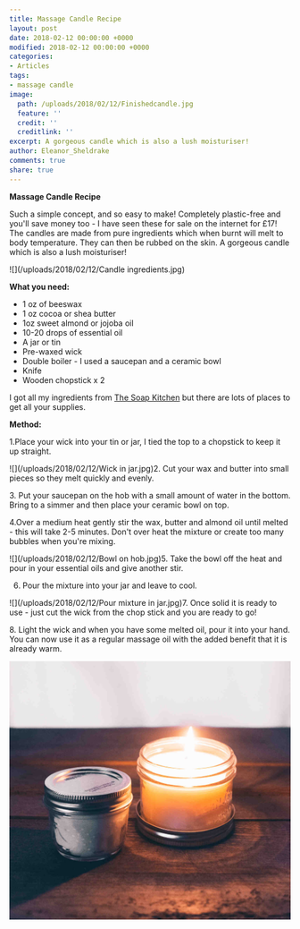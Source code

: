 ```yaml
---
title: Massage Candle Recipe
layout: post
date: 2018-02-12 00:00:00 +0000
modified: 2018-02-12 00:00:00 +0000
categories:
- Articles
tags:
- massage candle
image:
  path: /uploads/2018/02/12/Finishedcandle.jpg
  feature: ''
  credit: ''
  creditlink: ''
excerpt: A gorgeous candle which is also a lush moisturiser!
author: Eleanor_Sheldrake
comments: true
share: true
---
```

**Massage Candle Recipe**

Such a simple concept, and so easy to make! Completely plastic-free and you'll save money too - I have seen these for sale on the internet for £17! The candles are made from pure ingredients which when burnt will melt to body temperature. They can then be rubbed on the skin. A gorgeous candle which is also a lush moisturiser!

![](/uploads/2018/02/12/Candle ingredients.jpg)

**What you need:**

* 1 oz of beeswax
* 1 oz cocoa or shea butter
* 1oz sweet almond or jojoba oil
* 10-20 drops of essential oil
* A jar or tin
* Pre-waxed wick
* Double boiler - I used a saucepan and a ceramic bowl
* Knife
* Wooden chopstick x 2

I got all my ingredients from [The Soap Kitchen](https://www.thesoapkitchen.co.uk "The Soap Kitchen") but there are lots of places to get all your supplies.

**Method:**

1\.Place your wick into your tin or jar, I tied the top to a chopstick to keep it up straight.

![](/uploads/2018/02/12/Wick in jar.jpg)2. Cut your wax and butter into small pieces so they melt quickly and evenly.

3\. Put your saucepan on the hob with a small amount of water in the bottom. Bring to a simmer and then place your ceramic bowl on top.

4\.Over a medium heat gently stir the wax, butter and almond oil until melted - this will take 2-5 minutes. Don't over heat the mixture or create too many bubbles when you're mixing.

![](/uploads/2018/02/12/Bowl on hob.jpg)5. Take the bowl off the heat and pour in your essential oils and give another stir.

6. Pour the mixture into your jar and leave to cool.

![](/uploads/2018/02/12/Pour mixture in jar.jpg)7. Once solid it is ready to use - just cut the wick from the chop stick and you are ready to go!

8\. Light the wick and when you have some melted oil, pour it into your hand. You can now use it as a regular massage oil with the added benefit that it is already warm.

![](/uploads/2018/02/12/litcandlejar1.jpeg)
